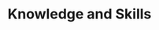 ---
sidebar_position: 1
title: Knowledge and Skills
tags: [DevOps, role, FAQ, grades]
sidebar_class_name: disabled-page
---